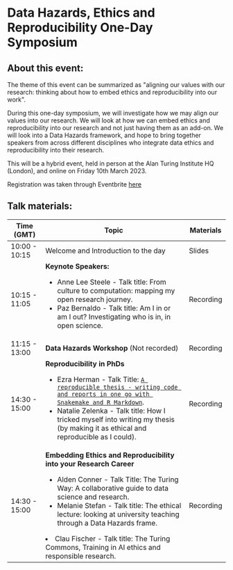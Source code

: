 # Data Hazards, Ethics and Reproducibility One-Day Symposium

## About this event:
The theme of this event can be summarized as "aligning our values with our research: thinking about how to embed ethics and reproducibility into our work".

During this one-day symposium, we will investigate how we may align our values into our research. We will look at how we can embed ethics and reproducibility into our research and not just having them as an add-on. We will look into a Data Hazards framework, and hope to bring together speakers from across different disciplines who integrate data ethics and reproducibility into their research.

This will be a hybrid event, held in person at the Alan Turing Institute HQ (London), and online on Friday 10th March 2023.

Registration was taken through Eventbrite [here](https://www.eventbrite.co.uk/e/in-person-data-hazards-ethics-and-reproducibility-one-day-symposium-tickets-516803953537)

## Talk materials:

| Time (GMT) | Topic | Materials |
| --- | --- | --- |
| 10:00 - 10:15 | Welcome and Introduction to the day | Slides |
| 10:15 - 11:05 | **Keynote Speakers:**  <ul><li> Anne Lee Steele - Talk title: From culture to computation: mapping my open research journey. </li><li> Paz Bernaldo - Talk title: Am I in or am I out? Investigating who is in, in open science.</li></ul> | Recording |
| 11:15 - 13:00 | **Data Hazards Workshop**  (Not recorded) | Recording |
| 14:30 - 15:00 | **Reproducibility in PhDs**  <ul><li>Ezra Herman - Talk Title: [`A reproducible thesis - writing code and reports in one go with Snakemake and R Markdown`](reproducible_thesis_EH.pdf).</li><li>Natalie Zelenka - Talk title: How I tricked myself into writing my thesis (by making it as ethical and reproducible as I could).</li></ul> | Recording |
| 14:30 - 15:00 | **Embedding Ethics and Reproducibility into your Research Career**  <ul><li>Alden Conner - Talk Title: The Turing Way: A collaborative guide to data science and research. </li><li>Melanie Stefan - Talk title: The ethical lecture: looking at university teaching through a Data Hazards frame.</li></ul></li><li>Clau Fischer - Talk title: The Turing Commons, Training in AI ethics and responsible research.</li></ul> | Recording |

